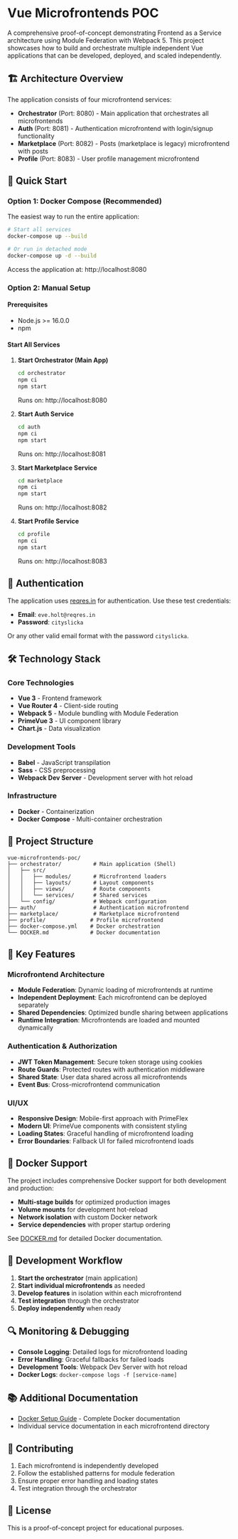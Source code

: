 # Vue Microfrontends POC

A comprehensive proof-of-concept demonstrating Frontend as a Service architecture using Module Federation with Webpack 5. This project showcases how to build and orchestrate multiple independent Vue applications that can be developed, deployed, and scaled independently.

## 🏗️ Architecture Overview

The application consists of four microfrontend services:

- **Orchestrator** (Port: 8080) - Main application that orchestrates all microfrontends
- **Auth** (Port: 8081) - Authentication microfrontend with login/signup functionality
- **Marketplace** (Port: 8082) - Posts (marketplace is legacy) microfrontend with posts
- **Profile** (Port: 8083) - User profile management microfrontend

## 🚀 Quick Start

### Option 1: Docker Compose (Recommended)

The easiest way to run the entire application:

```bash
# Start all services
docker-compose up --build

# Or run in detached mode
docker-compose up -d --build
```

Access the application at: http://localhost:8080

### Option 2: Manual Setup

#### Prerequisites

- Node.js >= 16.0.0
- npm

#### Start All Services

1. **Start Orchestrator (Main App)**

   ```bash
   cd orchestrator
   npm ci
   npm start
   ```

   Runs on: http://localhost:8080

2. **Start Auth Service**

   ```bash
   cd auth
   npm ci
   npm start
   ```

   Runs on: http://localhost:8081

3. **Start Marketplace Service**

   ```bash
   cd marketplace
   npm ci
   npm start
   ```

   Runs on: http://localhost:8082

4. **Start Profile Service**
   ```bash
   cd profile
   npm ci
   npm start
   ```
   Runs on: http://localhost:8083

## 🔐 Authentication

The application uses [reqres.in](https://reqres.in/) for authentication. Use these test credentials:

- **Email**: `eve.holt@reqres.in`
- **Password**: `cityslicka`

Or any other valid email format with the password `cityslicka`.

## 🛠️ Technology Stack

### Core Technologies

- **Vue 3** - Frontend framework
- **Vue Router 4** - Client-side routing
- **Webpack 5** - Module bundling with Module Federation
- **PrimeVue 3** - UI component library
- **Chart.js** - Data visualization

### Development Tools

- **Babel** - JavaScript transpilation
- **Sass** - CSS preprocessing
- **Webpack Dev Server** - Development server with hot reload

### Infrastructure

- **Docker** - Containerization
- **Docker Compose** - Multi-container orchestration

## 📁 Project Structure

```
vue-microfrontends-poc/
├── orchestrator/          # Main application (Shell)
│   ├── src/
│   │   ├── modules/       # Microfrontend loaders
│   │   ├── layouts/       # Layout components
│   │   ├── views/         # Route components
│   │   └── services/      # Shared services
│   └── config/            # Webpack configuration
├── auth/                  # Authentication microfrontend
├── marketplace/           # Marketplace microfrontend
├── profile/              # Profile microfrontend
├── docker-compose.yml    # Docker orchestration
└── DOCKER.md             # Docker documentation
```

## 🔧 Key Features

### Microfrontend Architecture

- **Module Federation**: Dynamic loading of microfrontends at runtime
- **Independent Deployment**: Each microfrontend can be deployed separately
- **Shared Dependencies**: Optimized bundle sharing between applications
- **Runtime Integration**: Microfrontends are loaded and mounted dynamically

### Authentication & Authorization

- **JWT Token Management**: Secure token storage using cookies
- **Route Guards**: Protected routes with authentication middleware
- **Shared State**: User data shared across all microfrontends
- **Event Bus**: Cross-microfrontend communication

### UI/UX

- **Responsive Design**: Mobile-first approach with PrimeFlex
- **Modern UI**: PrimeVue components with consistent styling
- **Loading States**: Graceful handling of microfrontend loading
- **Error Boundaries**: Fallback UI for failed microfrontend loads

## 🐳 Docker Support

The project includes comprehensive Docker support for both development and production:

- **Multi-stage builds** for optimized production images
- **Volume mounts** for development hot-reload
- **Network isolation** with custom Docker network
- **Service dependencies** with proper startup ordering

See [DOCKER.md](./DOCKER.md) for detailed Docker documentation.

## 🚦 Development Workflow

1. **Start the orchestrator** (main application)
2. **Start individual microfrontends** as needed
3. **Develop features** in isolation within each microfrontend
4. **Test integration** through the orchestrator
5. **Deploy independently** when ready

## 🔍 Monitoring & Debugging

- **Console Logging**: Detailed logs for microfrontend loading
- **Error Handling**: Graceful fallbacks for failed loads
- **Development Tools**: Webpack Dev Server with hot reload
- **Docker Logs**: `docker-compose logs -f [service-name]`

## 📚 Additional Documentation

- [Docker Setup Guide](./DOCKER.md) - Complete Docker documentation
- Individual service documentation in each microfrontend directory

## 🤝 Contributing

1. Each microfrontend is independently developed
2. Follow the established patterns for module federation
3. Ensure proper error handling and loading states
4. Test integration through the orchestrator

## 📄 License

This is a proof-of-concept project for educational purposes.
